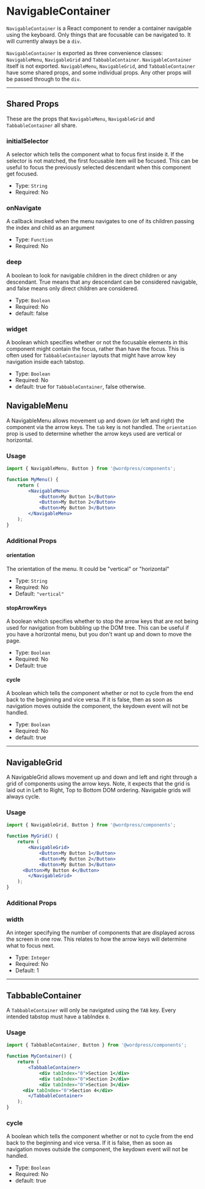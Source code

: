 NavigableContainer
=============

`NavigableContainer` is a React component to render a container navigable using the keyboard. Only things that are focusable can be navigated to. It will currently always be a `div`.

`NavigableContainer` is exported as three convenience classes: `NavigableMenu`, `NavigableGrid` and `TabbableContainer`. `NavigableContainer` itself is not exported. `NavigableMenu`, `NavigableGrid`, and `TabbableContainer` have some shared props, and some individual props. Any other props will be passed through to the `div`.

----

## Shared Props

These are the props that `NavigableMenu`, `NavigableGrid` and `TabbableContainer` all share.


### initialSelector

A selector which tells the component what to focus first inside it. If the selector is not matched, the first focusable item will be focused. This can be useful to focus the previously selected descendant when this component get focused.

- Type: `String`
- Required: No

### onNavigate

A callback invoked when the menu navigates to one of its children passing the index and child as an argument

- Type: `Function`
- Required: No

### deep

A boolean to look for navigable children in the direct children or any descendant. True means that any descendant can be considered navigable, and false means only direct children are considered.

- Type: `Boolean`
- Required: No
- default: false


### widget

A boolean which specifies whether or not the focusable elements in this component might contain the focus, rather than have the focus. This is often used for `TabbableContainer` layouts that might have arrow key navigation inside each tabstop.

- Type: `Boolean`
- Required: No
- default: true for `TabbableContainer`, false otherwise.


## NavigableMenu


A NavigableMenu allows movement up and down (or left and right) the component via the arrow keys. The `tab` key is not handled. The `orientation` prop is used to determine whether the arrow keys used are vertical or horizontal.

### Usage

```jsx
import { NavigableMenu, Button } from '@wordpress/components';

function MyMenu() {
	return (
		<NavigableMenu>
			<Button>My Button 1</Button>
			<Button>My Button 2</Button>
			<Button>My Button 3</Button>
		</NavigableMenu>
	);
}
```

### Additional Props

#### orientation

The orientation of the menu. It could be "vertical" or "horizontal"

- Type: `String`
- Required: No
- Default: `"vertical"`

#### stopArrowKeys

A boolean which specifies whether to stop the arrow keys that are not being used for navigation from bubbling up the DOM tree. This can be useful if you have a horizontal menu, but you don't want up and down to move the page.

- Type: `Boolean`
- Required: No
- Default: true


#### cycle

A boolean which tells the component whether or not to cycle from the end back to the beginning and vice versa. If it is false, then as soon as navigation moves outside the component, the keydown event will not be handled.

- Type: `Boolean`
- Required: No
- default: true

----

## NavigableGrid

A NavigableGrid allows movement up and down and left and right through a grid of components using the arrow keys. Note, it expects that the grid is laid out in Left to Right, Top to Bottom DOM ordering. Navigable grids will always cycle.

### Usage

```jsx
import { NavigableGrid, Button } from '@wordpress/components';

function MyGrid() {
	return (
		<NavigableGrid>
			<Button>My Button 1</Button>
			<Button>My Button 2</Button>
			<Button>My Button 3</Button>
      <Button>My Button 4</Button>
		</NavigableGrid>
	);
}
```
### Additional Props

### width

An integer specifying the number of components that are displayed across the screen in one row. This relates to how the arrow keys will determine what to focus next.

- Type: `Integer`
- Required: No
- Default: 1

----

## TabbableContainer

A `TabbableContainer` will only be navigated using the `TAB` key. Every intended tabstop must have a tabIndex `0`.

### Usage

```jsx
import { TabbableContainer, Button } from '@wordpress/components';

function MyContainer() {
	return (
		<TabbableContainer>
			<div tabIndex="0">Section 1</div>
			<div tabIndex="0">Section 2</div>
			<div tabIndex="0">Section 3</div>
      <div tabIndex="0">Section 4</div>
		</TabbableContainer>
	);
}
```

### cycle

A boolean which tells the component whether or not to cycle from the end back to the beginning and vice versa. If it is false, then as soon as navigation moves outside the component, the keydown event will not be handled.

- Type: `Boolean`
- Required: No
- default: true
